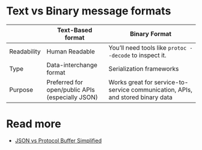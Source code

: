 # Text vs Binary message formats

|             | Text-Based format                                | Binary Format                                                                  |
|-------------|--------------------------------------------------|--------------------------------------------------------------------------------|
| Readability | Human Readable                                   | You’ll need tools like `protoc --decode` to inspect it.                        |
| Type        | Data-interchange format                          | Serialization frameworks                                                       |
| Purpose     | Preferred for open/public APIs (especially JSON) | Works great for service-to-service communication, APIs, and stored binary data |

# Read more
- [JSON vs Protocol Buffer Simplified](https://sakshichahal53.medium.com/json-vs-protocol-buffer-simplified-dbd6b69ca528)
